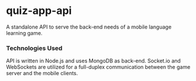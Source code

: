 # quiz-app-api

A standalone API to serve the back-end needs of a mobile language learning game. 

### Technologies Used

API is written in Node.js and uses MongoDB as back-end. Socket.io and WebSockets are utilized 
for a full-duplex communication between the game server and the mobile clients.
